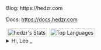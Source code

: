 
<!--
<a href="https://github-readme-stats.vercel.app/api?username=hedzr&count_private=true&line_height=32&role=owner,collaborator&show=reviews,discussions_answered&show_icons=true&theme=github_dark_dimmed"><img width="398" alt="Profile Stats" src="assets/stats.svg" style="border: 1px dotted #aaa; padding: 2px; margin: 2px"></a>
<a href="https://github-readme-stats.vercel.app/api/top-langs/?username=hedzr&layout=compact&role=owner,collaborator&langs_count=12&hide=nix,javascript,c%23,css,scss,html&exclude_repo=jikan,1blu-svelte-mail-setup,mail-setup-euromet,spawn,vaultage,dots,nxvim,vuexy-vuejs-admin-template,vuexy-nuxtjs-admin-template&theme=github_dark_dimmed"><img width="320" alt="Most Used Languages" src="assets/langs.svg" style="border: 1px dotted #aaa; padding: 2px; margin: 2px"></a>
-->

<!-- 
<div>
  
  ![Hedzr's GitHub stats](https://github-readme-stats.vercel.app/api?username=hedzr\&show_icons=true\&show=reviews,discussions_started,discussions_answered,prs_merged,prs_merged_percentage)

</div>
-->

<div>
  Blog: https://hedzr.com
  
  Docs: https://docs.hedzr.com
</div>

<div><!--
<picture>
  <source
    srcset="https://github-readme-stats.vercel.app/api?username=hedzr&hide=contribs&show_icons=true&border=none&theme=codeSTACKr"
    media="(prefers-color-scheme: dark), (prefers-color-scheme: no-preference)"
  />
  <source
    srcset="https://github-readme-stats.vercel.app/api?username=hedzr&hide=contribs&show_icons=true&border=none"
    media="(prefers-color-scheme: light)"
  />
  <img src="https://github-readme-stats.vercel.app/api?username=hedzr&hide=contribs&show_icons=true&border=none&theme=codeSTACKr" alt="hedzr's Stats" style="border: 1px dotted #aaa; padding: 2px; margin: 2px" />
  <img src="https://github-readme-stats.vercel.app/api/top-langs/?username=hedzr&exclude_repo=adminLTE-app,notes-vuepress,cmake-hello,tricentech- triot&layout=compact&theme=dracula&hide_border=true&langs_count=6" alt="Top Languages" style="border: 1px dotted #aaa; padding: 2px; margin: 2px" />
</picture>
  -->
    <img src="https://github-readme-stats.vercel.app/api?username=hedzr&hide=contribs&show_icons=true&border=none&theme=codeSTACKr" alt="hedzr's Stats" style="border: 1px dotted #aaa; padding: 2px; margin: 2px" />
  <img src="https://github-readme-stats.vercel.app/api/top-langs/?username=hedzr&role=owner,collaborator&hide=jupyter%20notebook,javascript,css,scss,html,nix,cmake,shell,c%23,kotlin,makefile,jinja,java,python,dockerfile&exclude_repo=adminLTE-app,notes-vuepress,cmake-hello,tricentech-triot&layout=compact&theme=dracula&hide_border=true&langs_count=6" alt="Top Languages" style="border: 1px dotted #aaa; padding: 2px; margin: 2px" />

</div><div style="clear: both"></div>

<details>
<summary>Hi, Leo _</summary>

<div>
  
  - 👋 Hi, I’m @hedzr
  - 👀 I’m interested in constructing the world with PL
  - 🌱 I’m currently learning ..., I'd learned long time, and I'll last it
  - 💞️ I’m looking to collaborate on ...
  - 📫 How to reach me : [my blog](https://hedzr.com/), mail me or t me

</div>

<!-- [![](https://github-readme-stats.vercel.app/api?username=hedzr&show_icons=true&hide=issues,contribs&theme=dark&hide_border=true)](https://github.com/hedzr)
-->

<!--
   [![Top Langs](https://github-readme-stats.vercel.app/api/top-langs/?username=hedzr&exclude_repo=adminLTE-app,notes-vuepress,cmake-hello,tricentech- triot&layout=compact&theme=dracula&hide_border=true&langs_count=6)](https://github.com/hedzr)
-->

<!--
[![willianrod's wakatime stats](https://github-readme-stats.vercel.app/api/wakatime?username=hedzr&theme=radical)](https://github.com/hedzr)
-->

<!---
hedzr/hedzr is a ✨ special ✨ repository because its `README.md` (this file) appears on your GitHub profile.
You can click the Preview link to take a look at your changes.
--->

</detail>
